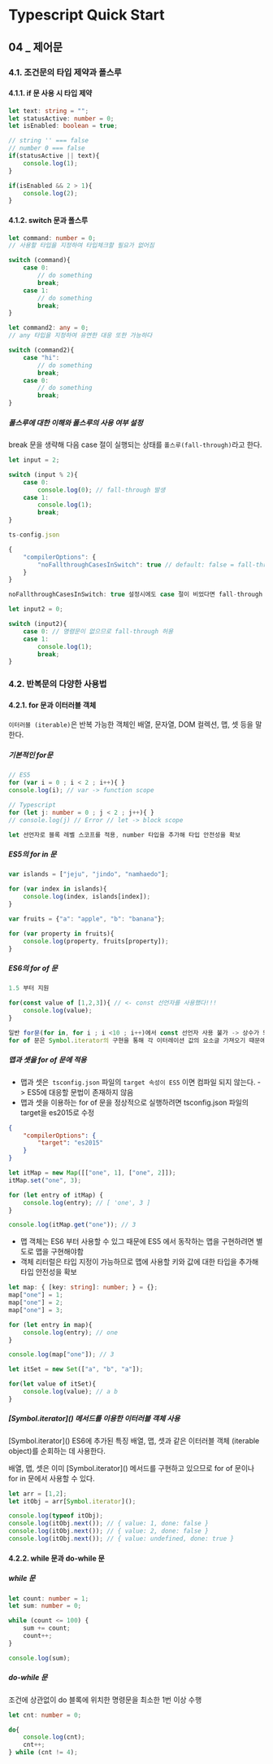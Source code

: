 # Typescript Quick Start

## 04 _ 제어문

### 4.1. 조건문의 타입 제약과 폴스루

#### 4.1.1. if 문 사용 시 타입 제약

```typescript
let text: string = "";
let statusActive: number = 0;
let isEnabled: boolean = true;

// string '' === false
// number 0 === false
if(statusActive || text){
    console.log(1);
}

if(isEnabled && 2 > 1){
    console.log(2);
}
```



#### 4.1.2. switch 문과 폴스루

```typescript
let command: number = 0;
// 사용할 타입을 지정하여 타입체크할 필요가 없어짐

switch (command){
    case 0:
        // do something
        break;
    case 1:
        // do something
        break;
}

let command2: any = 0;
// any 타입을 지정하여 유연한 대응 또한 가능하다

switch (command2){
    case "hi":
        // do something
        break;
    case 0:
        // do something
        break;
}
```



##### 폴스루에 대한 이해와 폴스루의 사용 여부 설정

break 문을 생략해 다음 case 절이 실행되는 상태를 `폴스루(fall-through)`라고 한다.

```typescript
let input = 2;

switch (input % 2){
    case 0:
        console.log(0); // fall-through 발생
    case 1:
        console.log(1);
        break;
}
```



```typescript
ts-config.json

{
    "compilerOptions": {
        "noFallthroughCasesInSwitch": true // default: false = fall-through 허용
    }
}
```



```typescript
noFallthroughCasesInSwitch: true 설정시에도 case 절이 비었다면 fall-through 허용

let input2 = 0;

switch (input2){
    case 0: // 명령문이 없으므로 fall-through 허용
    case 1:
    	console.log(1);
    	break;
}
```



### 4.2. 반복문의 다양한 사용법

#### 4.2.1. for 문과 이터러블 객체

`이터러블 (iterable)`은 반복 가능한 객체인 배열, 문자열, DOM 컬렉션, 맵, 셋 등을 말한다.



##### 기본적인 for문

```typescript
// ES5
for (var i = 0 ; i < 2 ; i++){ }
console.log(i); // var -> function scope

// Typescript
for (let j: number = 0 ; j < 2 ; j++){ }
// console.log(j) // Error // let -> block scope

let 선언자로 블록 레벨 스코프를 적용, number 타입을 추가해 타입 안전성을 확보
```



##### ES5의 for in 문

```javascript
var islands = ["jeju", "jindo", "namhaedo"];

for (var index in islands){
    console.log(index, islands[index]);
}

var fruits = {"a": "apple", "b": "banana"};

for (var property in fruits){
    console.log(property, fruits[property]);
}
```



##### ES6의 for of 문

```typescript
1.5 부터 지원

for(const value of [1,2,3]){ // <- const 선언자를 사용했다!!!
    console.log(value);
}

일반 for문(for in, for i ; i <10 ; i++)에서 const 선언자 사용 불가 -> 상수가 되어 증가 값이 바뀌지 않기 때문에 무한 루프가 된다!
for of 문은 Symbol.iterator의 구현을 통해 각 이터레이션 값의 요소글 가져오기 때문에 const 사용 가능
```



##### 맵과 셋을 for of 문에 적용

- 맵과 셋은` tsconfig.json` 파일의 `target 속성이 ES5` 이면 컴파일 되지 않는다. -> ES5에 대응할 문법이 존재하지 않음
- 맵과 셋을 이용하는 for of 문을 정상적으로 실행하려면 tsconfig.json 파일의 target을 es2015로 수정

```json
{
    "compilerOptions": {
        "target": "es2015"
    }
}
```



```typescript
let itMap = new Map([["one", 1], ["one", 2]]);
itMap.set("one", 3);

for (let entry of itMap) {
    console.log(entry); // [ 'one', 3 ]
}

console.log(itMap.get("one")); // 3
```



- 맵 객체는 ES6 부터 사용할 수 있그 때문에 ES5 에서 동작하는 맵을 구현하려면 별도로 맵을 구현해야함
- 객체 리터럴은 타입 지정이 가능하므로 맵에 사용할 키와 값에 대한 타입을 추가해 타입 안전성을 확보

```typescript
let map: { [key: string]: number; } = {};
map["one"] = 1;
map["one"] = 2;
map["one"] = 3;

for (let entry in map){
    console.log(entry); // one
}

console.log(map["one"]); // 3
```



```typescript
let itSet = new Set(["a", "b", "a"]);

for(let value of itSet){
    console.log(value); // a b
}

```



#####  \[Symbol.iterator\]() 메서드를 이용한 이터러블 객체 사용

\[Symbol.iterator\]() ES6에 추가된 특징 배열, 맵, 셋과 같은 이터러블 객체 (iterable object)를 순회하는 데 사용한다.

배열, 맵, 셋은 이미 \[Symbol.iterator\]() 메서드를 구현하고 있으므로 for of 문이나 for in 문에서 사용할 수 있다.

```typescript
let arr = [1,2];
let itObj = arr[Symbol.iterator]();

console.log(typeof itObj);
console.log(itObj.next()); // { value: 1, done: false }
console.log(itObj.next()); // { value: 2, done: false }
console.log(itObj.next()); // { value: undefined, done: true }
```



#### 4.2.2. while 문과 do-while 문

##### while 문

```typescript
let count: number = 1;
let sum: number = 0;

while (count <= 100) {
    sum += count;
    count++;
}

console.log(sum);
```



##### do-while 문

조건에 상관없이 do 블록에 위치한 명령문을 최소한 1번 이상 수행

```typescript
let cnt: number = 0;

do{
    console.log(cnt);
    cnt++;
} while (cnt != 4);
```


